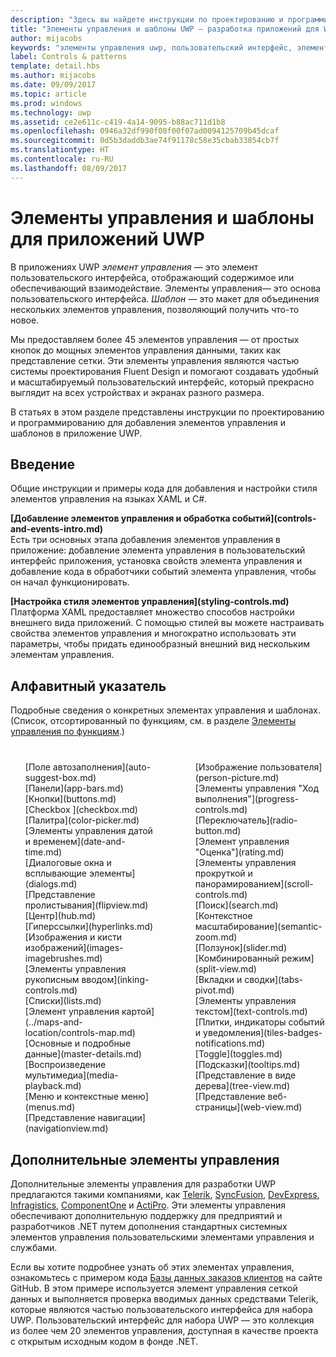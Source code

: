 ```yaml
---
description: "Здесь вы найдете инструкции по проектированию и программированию для добавления элементов управления и шаблонов в приложение UWP. Свыше 45 функциональных элементов управления для использования с приложением."
title: "Элементы управления и шаблоны UWP — разработка приложений для Windows"
author: mijacobs
keywords: "элементы управления uwp, пользовательский интерфейс, элементы управления приложения"
label: Controls & patterns
template: detail.hbs
ms.author: mijacobs
ms.date: 09/09/2017
ms.topic: article
ms.prod: windows
ms.technology: uwp
ms.assetid: ce2e611c-c419-4a14-9095-b88ac711d1b8
ms.openlocfilehash: 0946a32df990f08f00f07ad0094125709b45dcaf
ms.sourcegitcommit: 0d5b3daddb3ae74f91178c58e35cbab33854cb7f
ms.translationtype: HT
ms.contentlocale: ru-RU
ms.lasthandoff: 08/09/2017
---
```

# <a name="controls-and-patterns-for-uwp-apps"></a>Элементы управления и шаблоны для приложений UWP
<link rel="stylesheet" href="https://az835927.vo.msecnd.net/sites/uwp/Resources/css/custom.css"> 

В приложениях UWP <i>элемент управления</i> — это элемент пользовательского интерфейса, отображающий содержимое или обеспечивающий взаимодействие. Элементы управления— это основа пользовательского интерфейса. <i>Шаблон</i> — это макет для объединения нескольких элементов управления, позволяющий получить что-то новое.

Мы предоставляем более 45 элементов управления — от простых кнопок до мощных элементов управления данными, таких как представление сетки.  Эти элементы управления являются частью системы проектирования Fluent Design и помогают создавать удобный и масштабируемый пользовательский интерфейс, который прекрасно выглядит на всех устройствах и экранах разного размера. 

В статьях в этом разделе представлены инструкции по проектированию и программированию для добавления элементов управления и шаблонов в приложение UWP. 

## <a name="intro"></a>Введение

Общие инструкции и примеры кода для добавления и настройки стиля элементов управления на языках XAML и C#.

<div class="side-by-side">
<div class="side-by-side-content">
  <div class="side-by-side-content-left">
   <p><b>[Добавление элементов управления и обработка событий](controls-and-events-intro.md)</b> <br/>
Есть три основных этапа добавления элементов управления в приложение: добавление элемента управления в пользовательский интерфейс приложения, установка свойств элемента управления и добавление кода в обработчики событий элемента управления, чтобы он начал функционировать.</li>
</ul> 
</p>
  </div>
  <div class="side-by-side-content-right">
   <p><b>[Настройка стиля элементов управления](styling-controls.md)</b> <br/>
Платформа XAML предоставляет множество способов настройки внешнего вида приложений. С помощью стилей вы можете настраивать свойства элементов управления и многократно использовать эти параметры, чтобы придать единообразный внешний вид нескольким элементам управления.</p>
  </div>
</div>
</div>

## <a name="alphabetical-index"></a>Алфавитный указатель 

Подробные сведения о конкретных элементах управления и шаблонах. (Список, отсортированный по функциям, см. в разделе [Элементы управления по функциям](controls-by-function.md).)

<div style="column-count: 2; column-gap: 40px; margin-top: 40px;" >
<ul style="margin-top: 0px; padding-top: 0px; list-style-type: none;">
<li style="list-style-type: none;">[Поле автозаполнения](auto-suggest-box.md)</li>

<li style="list-style-type: none;">[Панели](app-bars.md)</li>

<li style="list-style-type: none;">[Кнопки](buttons.md)</li>

<li style="list-style-type: none;">[Checkbox ](checkbox.md)</li>

<li style="list-style-type: none;">[Палитра](color-picker.md)</li>

<li style="list-style-type: none;">[Элементы управления датой и временем](date-and-time.md)</li>


<li style="list-style-type: none;">[Диалоговые окна и всплывающие элементы](dialogs.md)</li>

<li style="list-style-type: none;">[Представление пролистывания](flipview.md)</li>

<li style="list-style-type: none;">[Центр](hub.md)</li>

<li style="list-style-type: none;">[Гиперссылки](hyperlinks.md)</li>

<li style="list-style-type: none;">[Изображения и кисти изображений](images-imagebrushes.md)</li>

<li style="list-style-type: none;">[Элементы управления рукописным вводом](inking-controls.md)</li>

<li style="list-style-type: none;">[Списки](lists.md)</li>

<li style="list-style-type: none;">[Элемент управления картой](../maps-and-location/controls-map.md)</li>

<li style="list-style-type: none;">[Основные и подробные данные](master-details.md)</li>

<li style="list-style-type: none;">[Воспроизведение мультимедиа](media-playback.md)</li>

<li style="list-style-type: none;">[Меню и контекстные меню](menus.md)</li>

<li style="list-style-type: none;">[Представление навигации](navigationview.md)</li>

<li style="list-style-type: none;">[Изображение пользователя](person-picture.md)</li>

<li style="list-style-type: none;">[Элементы управления "Ход выполнения"](progress-controls.md)</li>

<li style="list-style-type: none;">[Переключатель](radio-button.md)</li>

<li style="list-style-type: none;">[Элемент управления "Оценка"](rating.md)</li>

<li style="list-style-type: none;">[Элементы управления прокруткой и панорамированием](scroll-controls.md)</li>

<li style="list-style-type: none;">[Поиск](search.md)</li>

<li style="list-style-type: none;">[Контекстное масштабирование](semantic-zoom.md)</li>

<li style="list-style-type: none;">[Ползунок](slider.md)</li>

<li style="list-style-type: none;">[Комбинированный режим](split-view.md)</li>

<li style="list-style-type: none;">[Вкладки и сводки](tabs-pivot.md)</li>

<li style="list-style-type: none;">[Элементы управления текстом](text-controls.md)</li>

<li style="list-style-type: none;">[Плитки, индикаторы событий и уведомления](tiles-badges-notifications.md)</li>


<li style="list-style-type: none;">[Toggle](toggles.md)</li>
<li style="list-style-type: none;">[Подсказки](tooltips.md)</li>

<li style="list-style-type: none;">[Представление в виде дерева](tree-view.md)</li>

<li style="list-style-type: none;">[Представление веб-страницы](web-view.md)</li>
</ul>
</div>

## <a name="additional-controls"></a>Дополнительные элементы управления

Дополнительные элементы управления для разработки UWP предлагаются такими компаниями, как [Telerik](http://www.telerik.com/), [SyncFusion](https://www.syncfusion.com/products/uwp), [DevExpress](https://www.devexpress.com/Products/NET/Controls/Win10Apps/), [Infragistics](http://www.infragistics.com/products/universal-windows-platform), [ComponentOne](https://www.componentone.com/Studio/Platform/UWP) и [ActiPro](http://www.actiprosoftware.com/products/controls/universal). Эти элементы управления обеспечивают дополнительную поддержку для предприятий и разработчиков .NET путем дополнения стандартных системных элементов управления пользовательскими элементами управления и службами.  

Если вы хотите подробнее узнать об этих элементах управления, ознакомьтесь с примером кода [Базы данных заказов клиентов](https://github.com/Microsoft/Windows-appsample-customers-orders-database) на сайте GitHub. В этом примере используется элемент управления сеткой данных и выполняется проверка вводимых данных средствами Telerik, которые являются частью пользовательского интерфейса для набора UWP. Пользовательский интерфейс для набора UWP — это коллекция из более чем 20 элементов управления, доступная в качестве проекта с открытым исходным кодом в фонде .NET.
